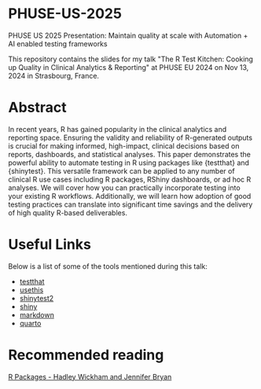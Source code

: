 # PHUSE-US-2025
PHUSE US 2025 Presentation: Maintain quality at scale with Automation + AI enabled testing frameworks

This repository contains the slides for my talk "The R Test Kitchen: Cooking up Quality in Clinical Analytics &amp; Reporting" at PHUSE EU 2024 on Nov 13, 2024 in Strasbourg, France.

# Abstract
In recent years, R has gained popularity in the clinical analytics and reporting space. Ensuring the validity and reliability of R-generated outputs is crucial for making informed, high-impact, clinical decisions based on reports, dashboards, and statistical analyses. This paper demonstrates the powerful ability to automate testing in R using packages like {testthat} and {shinytest}. This versatile framework can be applied to any number of clinical R use cases including R packages, RShiny dashboards, or ad hoc R analyses. We will cover how you can practically incorporate testing into your existing R workflows. Additionally, we will learn how adoption of good testing practices can translate into significant time savings and the delivery of high quality R-based deliverables.

# Useful Links
Below is a list of some of the tools mentioned during this talk:

 - [testthat](https://journal.r-project.org/archive/2011-1/RJournal_2011-1_Wickham.pdf)
 - [usethis](https://usethis.r-lib.org)
 - [shinytest2](https://rstudio.github.io/shinytest2/)
 - [shiny](https://github.com/rstudio/shiny)
 - [markdown](https://CRAN.R-project.org/package=markdown)
 - [quarto](https://CRAN.R-project.org/package=quarto)

# Recommended reading

[R Packages - Hadley Wickham and Jennifer Bryan](https://r-pkgs.org/)


